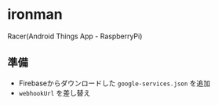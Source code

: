 # ironman
Racer(Android Things App - RaspberryPi)


## 準備
- Firebaseからダウンロードした `google-services.json` を追加
- `webhookUrl` を差し替え
